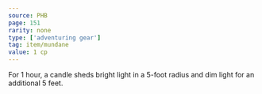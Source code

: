 ```yaml
---
source: PHB
page: 151
rarity: none
type: ['adventuring gear']
tag: item/mundane
value: 1 cp
---
```


For 1 hour, a candle sheds bright light in a 5-foot radius and dim light for an additional 5 feet.

